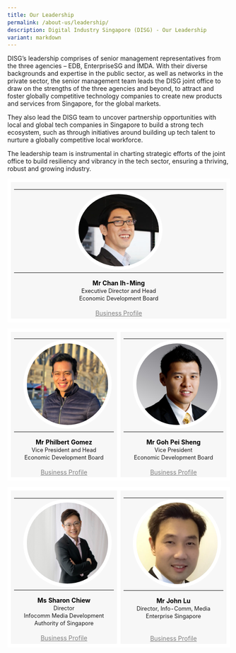 ```yaml
---
title: Our Leadership
permalink: /about-us/leadership/
description: Digital Industry Singapore (DISG) - Our Leadership
variant: markdown
---
```

DISG’s leadership comprises of senior management representatives from the three agencies – EDB, EnterpriseSG and IMDA. With their diverse backgrounds and expertise in the public sector, as well as networks in the private sector, the senior management team leads the DISG joint office to draw on the strengths of the three agencies and beyond, to attract and foster globally competitive technology companies to create new products and services from Singapore, for the global markets.<br>

They also lead the DISG team to uncover partnership opportunities with local and global tech companies in Singapore to build a strong tech ecosystem, such as through initiatives around building up tech talent to nurture a globally competitive local workforce.<br>

The leadership team is instrumental in charting strategic efforts of the joint office to build resiliency and vibrancy in the tech sector, ensuring a thriving, robust and growing industry.

<table>
	<tbody><tr>
		<td style="background:#F7F7F7; border: 8px solid white; width:33%; text-align: center;">	
			<a style="text-decoration: none; color:black;" target="_blank" href="https://www.linkedin.com/in/ihming/">	
			<table>
				<tbody><tr>
					<td></td>
					<td><img style="border-radius:50%; max-width:42%; border:8px solid white;" src="/images/DISG%20Pictures/chan-ih-ming.png"></td>
					<td></td>
				</tr>
			</tbody></table>
			<b>Mr Chan Ih-Ming</b></a>
			<br><span style="font-size:0.9em;">Executive Director and Head</span>
			<br><span style="font-size:0.9em;">Economic Development Board</span>
     <br><br><a style="color: grey;" target="_blank" href="/files/Business_Profile_Mr_Chan_Ih_Ming.pdf">Business Profile</a><br>
		</td>
</tr></tbody></table>
<table>
	<tbody><tr>
		<td style="background:#F7F7F7; border: 8px solid white; width:33%; text-align: center;">	
			<a style="text-decoration: none; color:black;" target="_blank" href="https://www.linkedin.com/in/philbert-gomez-55426027/">	
			<table>
				<tbody><tr>
					<td></td>
					<td><img style="border-radius:50%; border:8px solid white;" src="/images/DISG%20Pictures/philbert_gomez.jpg"></td>
					<td></td>
				</tr>
			</tbody></table>
			<b>Mr Philbert Gomez</b></a>
			<br><span style="font-size:0.9em;">Vice President and Head</span>
			<br><span style="font-size:0.9em;">Economic Development Board</span>
     <br><br><a style="color: grey;" target="_blank" href="/files/Business_Profile_Mr_Philbert_Gomez.pdf">Business Profile</a><br>
		</td>
		<td style="background:#F7F7F7; border: 8px solid white; width:33%; text-align: center;">	
			<a style="text-decoration: none; color:black;" target="_blank" href="https://www.linkedin.com/in/pei-sheng-goh-472342137/">	
			<table>
				<tbody><tr>
					<td></td>
					<td><img style="border-radius:50%; border:8px solid white;" src="/images/DISG%20Pictures/pei_sheng.jpg"></td>
					<td></td>
				</tr>
			</tbody></table>
			<b>Mr Goh Pei Sheng</b></a>
			<br><span style="font-size:0.9em;">Vice President</span>
			<br><span style="font-size:0.9em;">Economic Development Board</span>
			     <br><br><a style="color: grey;" target="_blank" href="/files/Business_Profile_Mr_Goh_Pei_Sheng.pdf">Business Profile</a><br>
		</td>
</tr></tbody></table>
<table>
	<tbody><tr>
		<td style="background:#F7F7F7; border: 8px solid white; width:33%; text-align: center;">	
			<a style="text-decoration: none; color:black;" target="_blank" href="https://www.linkedin.com/in/sharon-chiew-9409b078/">	
			<table>
				<tbody><tr>
					<td></td>
					<td><img style="border-radius:50%; border:8px solid white;" src="/images/DISG%20Pictures/sharon_chiew.jpg"></td>
					<td></td>
				</tr>
			</tbody></table>
			<b>Ms Sharon Chiew</b></a>
			<br><span style="font-size:0.9em;">Director</span>
			<br><span style="font-size:0.9em;">Infocomm Media Development Authority of Singapore</span>
     <br><br><a style="color: grey;" target="_blank" href="/files/Business_Profile_Ms_Sharon_Chiew.pdf">Business Profile</a><br>
		</td>
		<td style="background:#F7F7F7; border: 8px solid white; width:33%; text-align: center;">	
			<a style="text-decoration: none; color:black;" target="_blank" href="https://www.linkedin.com/in/john-lu-234b6720/">	
			<table>
				<tbody><tr>
					<td></td>
					<td><img style="border-radius:50%; border:8px solid white;" src="/images/DISG%20Pictures/john_lu.PNG"></td>
					<td></td>
				</tr>
			</tbody></table>
			<b>Mr John Lu</b></a>
			<br><span style="font-size:0.9em;">Director, Info-Comm, Media</span>
			<br><span style="font-size:0.9em;">Enterprise Singapore</span>
			     <br><br><br><a style="color: grey;" target="_blank" href="/files/Business_Profile_Mr_John_Lu.pdf">Business Profile</a><br>
		</td>
</tr></tbody></table>